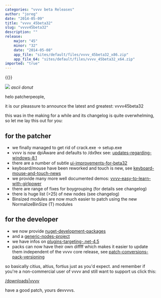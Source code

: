 ```yaml
---
categories: "vvvv beta Releases"
author: "joreg"
date: "2014-05-09"
title: "vvvv_45beta32"
slug: "vvvv45beta32"
description: ""
release: 
    major: "45"
    minor: "32"
    date: "2014-05-08"
    app_file: "sites/default/files/vvvv_45beta32_x86.zip"
    app_file_64: "sites/default/files/vvvv_45beta32_x64.zip"
imported: "true"
---
```


{{<previousRelease>}}


![](08_TTY_ASCII_Art-Renderer-TTY%20Renderer_2014.05.02-17.19.12.png)
*ascii donut*

helo patcherpeople,

it is our pleassure to announce the latest and greatest: vvvv45beta32

this was in the making for a while and its changelog is quite overwhelming, so let me lay this out for you:

## for the patcher
* we finally managed to get rid of crack.exe -> setup.exe
* vvvv is now dpiAware and defaults to /dx9ex see: [updates-regarding-windows-8.1](/blog/2014/updates-regarding-windows-8.1)
* there are a number of subtle [ui-improvements-for-beta32](/blog/2014/ui-improvements-for-beta32)
* keyboard/mouse have been reworked and touch is new, see [keyboard-mouse-and-touch-news](/blog/2013/keyboard-mouse-and-touch-news)
* we provide many more well documented demos: [vvvv-easy-to-learn-with-girlpower](/blog/2014/vvvv-easy-to-learn-with-girlpower)
* there are range of fixes for boygrouping (for details see changelog)
* there is huge list (>25) of new nodes (see changelog) 
* Binsized modules are now much easier to patch using the new NormalizeBinSize (T) modules

## for the developer
* we now provide [nuget-development-packages](/blog/2013/nuget-development-packages)
* and a [generic-nodes-project](/blog/2014/generic-nodes-project)
* we have infos on [plugins-targeting-.net-4.5](/blog/2014/plugins-targeting-.net-4.5)
* packs can now have their own diffff which makes it easier to update them independent of the vvvv core release, see [patch-conversions-pack-versioning](/blog/2014/patch-conversions-pack-versioning)

so basically citius, altius, fortius just as you'd expect.
and remember if you're a non-commercial user of vvvv and still want to support us click this:

[/downloads|vvvv](flattr)

have a good patch,
yours devvvvs.

